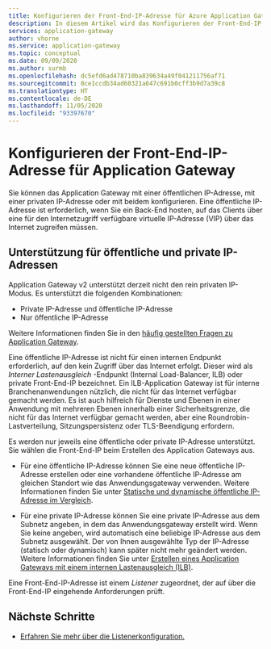 ```yaml
---
title: Konfigurieren der Front-End-IP-Adresse für Azure Application Gateway
description: In diesem Artikel wird das Konfigurieren der Front-End-IP-Adresse für Azure Application Gateway beschrieben.
services: application-gateway
author: vhorne
ms.service: application-gateway
ms.topic: conceptual
ms.date: 09/09/2020
ms.author: surmb
ms.openlocfilehash: dc5efd6ad478710ba839634a49f041211756af71
ms.sourcegitcommit: 0ce1ccdb34ad60321a647c691b0cff3b9d7a39c8
ms.translationtype: HT
ms.contentlocale: de-DE
ms.lasthandoff: 11/05/2020
ms.locfileid: "93397670"
---
```

# <a name="application-gateway-front-end-ip-address-configuration"></a>Konfigurieren der Front-End-IP-Adresse für Application Gateway

Sie können das Application Gateway mit einer öffentlichen IP-Adresse, mit einer privaten IP-Adresse oder mit beidem konfigurieren. Eine öffentliche IP-Adresse ist erforderlich, wenn Sie ein Back-End hosten, auf das Clients über eine für den Internetzugriff verfügbare virtuelle IP-Adresse (VIP) über das Internet zugreifen müssen.

## <a name="public-and-private-ip-address-support"></a>Unterstützung für öffentliche und private IP-Adressen

Application Gateway v2 unterstützt derzeit nicht den rein privaten IP-Modus. Es unterstützt die folgenden Kombinationen:

* Private IP-Adresse und öffentliche IP-Adresse
* Nur öffentliche IP-Adresse

Weitere Informationen finden Sie in den [häufig gestellten Fragen zu Application Gateway](application-gateway-faq.md#how-do-i-use-application-gateway-v2-with-only-private-frontend-ip-address).


Eine öffentliche IP-Adresse ist nicht für einen internen Endpunkt erforderlich, auf den kein Zugriff über das Internet erfolgt. Dieser wird als *Interner Lastenausgleich* -Endpunkt (Internal Load-Balancer, ILB) oder private Front-End-IP bezeichnet. Ein ILB-Application Gateway ist für interne Branchenanwendungen nützlich, die nicht für das Internet verfügbar gemacht werden. Es ist auch hilfreich für Dienste und Ebenen in einer Anwendung mit mehreren Ebenen innerhalb einer Sicherheitsgrenze, die nicht für das Internet verfügbar gemacht werden, aber eine Roundrobin-Lastverteilung, Sitzungspersistenz oder TLS-Beendigung erfordern.

Es werden nur jeweils eine öffentliche oder private IP-Adresse unterstützt. Sie wählen die Front-End-IP beim Erstellen des Application Gateways aus.

- Für eine öffentliche IP-Adresse können Sie eine neue öffentliche IP-Adresse erstellen oder eine vorhandene öffentliche IP-Adresse am gleichen Standort wie das Anwendungsgateway verwenden. Weitere Informationen finden Sie unter [Statische und dynamische öffentliche IP-Adresse im Vergleich](./application-gateway-components.md#static-versus-dynamic-public-ip-address).

- Für eine private IP-Adresse können Sie eine private IP-Adresse aus dem Subnetz angeben, in dem das Anwendungsgateway erstellt wird. Wenn Sie keine angeben, wird automatisch eine beliebige IP-Adresse aus dem Subnetz ausgewählt. Der von Ihnen ausgewählte Typ der IP-Adresse (statisch oder dynamisch) kann später nicht mehr geändert werden. Weitere Informationen finden Sie unter [Erstellen eines Application Gateways mit einem internen Lastenausgleich (ILB)](./application-gateway-ilb-arm.md).

Eine Front-End-IP-Adresse ist einem *Listener* zugeordnet, der auf über die Front-End-IP eingehende Anforderungen prüft.

## <a name="next-steps"></a>Nächste Schritte

- [Erfahren Sie mehr über die Listenerkonfiguration.](configuration-listeners.md)